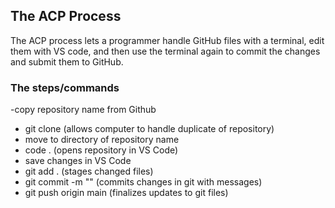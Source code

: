 ## The ACP Process

The ACP process lets a programmer handle GitHub files with a terminal, edit them with VS code, and then use the terminal again to commit the changes and submit them to GitHub.  

### The steps/commands

-copy repository name from Github
- git clone <webpage name> (allows computer to handle duplicate of repository)
- move to directory of repository name
- code . (opens repository in VS Code)
- save changes in VS Code
- git add . (stages changed files)
- git commit -m "<message>" (commits changes in git with messages)
- git push origin main (finalizes updates to git files)
